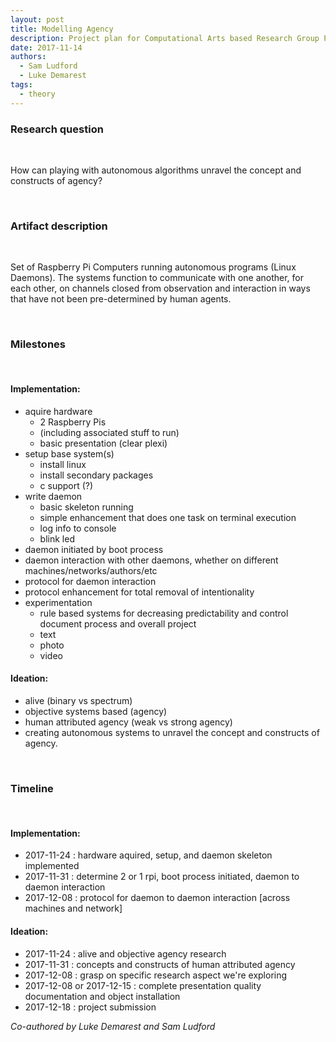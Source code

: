 ```yaml
---
layout: post
title: Modelling Agency
description: Project plan for Computational Arts based Research Group Project
date: 2017-11-14
authors:
  - Sam Ludford
  - Luke Demarest
tags:
  - theory
---
```


### Research question

<br/>

How can playing with autonomous algorithms unravel the concept and constructs of agency?

<!--break-->

<br/>

### Artifact description

<br />

Set of Raspberry Pi Computers running autonomous programs (Linux Daemons). The systems function to communicate with one another, for each other, on channels closed from observation and interaction in ways that have not been pre-determined by human agents.

<br />

### Milestones

<br/>

#### Implementation:
- aquire hardware
    - 2 Raspberry Pis
    - (including associated stuff to run)
    - basic presentation (clear plexi)
- setup base system(s)
    - install linux
    - install secondary packages
    - c support (?)
- write daemon
    - basic skeleton running
    - simple enhancement that does one task on terminal execution
    - log info to console
    - blink led
- daemon initiated by boot process
- daemon interaction with other daemons, whether on different machines/networks/authors/etc
- protocol for daemon interaction
- protocol enhancement for total removal of intentionality
- experimentation
    - rule based systems for decreasing predictability and control document process and overall project
    - text
    - photo
    - video

#### Ideation:

- alive (binary vs spectrum)
- objective systems based (agency)
- human attributed agency (weak vs strong agency)
- creating autonomous systems to unravel the concept and constructs of agency.

<br />

### Timeline

<br />

#### Implementation:

- 2017-11-24 : hardware aquired, setup, and daemon skeleton implemented     
- 2017-11-31 : determine 2 or 1 rpi, boot process initiated, daemon to daemon interaction
- 2017-12-08 : protocol for daemon to daemon interaction [across machines and network]

#### Ideation:

- 2017-11-24 : alive and objective agency research
- 2017-11-31 : concepts and constructs of human attributed agency
- 2017-12-08 : grasp on specific research aspect we're exploring
- 2017-12-08 or 2017-12-15 : complete presentation quality documentation and object installation
- 2017-12-18 : project submission

<i>Co-authored by Luke Demarest and Sam Ludford</i>
